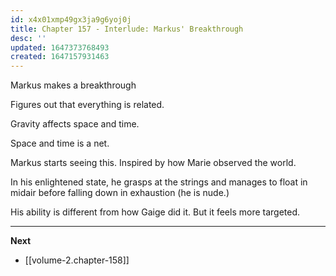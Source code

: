 ```yaml
---
id: x4x01xmp49gx3ja9g6yoj0j
title: Chapter 157 - Interlude: Markus' Breakthrough
desc: ''
updated: 1647373768493
created: 1647157931463
---
```


Markus makes a breakthrough

Figures out that everything is related.

Gravity affects space and time.

Space and time is a net.

Markus starts seeing this. Inspired by how Marie observed the world.

In his enlightened state, he grasps at the strings and manages to float in midair before falling down in exhaustion (he is nude.)

His ability is different from how Gaige did it. But it feels more targeted.

____

**Next**
* [[volume-2.chapter-158]]